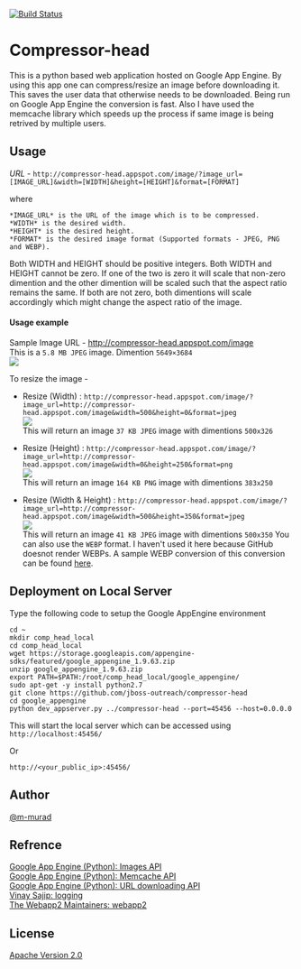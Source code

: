 [![Build Status](https://travis-ci.org/jboss-outreach/compressor-head.svg?branch=addtravis)](https://travis-ci.org/Hatollint/compressor-head)
# Compressor-head
This is a python based web application hosted on Google App Engine. By using this app one can compress/resize an image before downloading it. This saves the user data that otherwise needs to be downloaded. Being run on Google App Engine the conversion is fast. Also I have used the memcache library which speeds up the process if same image is being retrived by multiple users.
## Usage
*URL* - ```http://compressor-head.appspot.com/image/?image_url=[IMAGE_URL]&width=[WIDTH]&height=[HEIGHT]&format=[FORMAT]```

where

    *IMAGE_URL* is the URL of the image which is to be compressed.
    *WIDTH* is the desired width.
    *HEIGHT* is the desired height.
    *FORMAT* is the desired image format (Supported formats - JPEG, PNG and WEBP).
Both WIDTH and HEIGHT should be positive integers. Both WIDTH and HEIGHT cannot be zero. If one of the two is zero it will scale that non-zero dimention and the other dimention will be scaled such that the aspect ratio remains the same. If both are not zero, both dimentions will scale accordingly which might change the aspect ratio of the image.  
#### Usage example
Sample Image URL - http://compressor-head.appspot.com/image  
This is a `5.8 MB JPEG` image. Dimention `5649×3684`  
![](http://compressor-head.appspot.com/image)  

To resize the image -
- Resize (Width) : `http://compressor-head.appspot.com/image/?image_url=http://compressor-head.appspot.com/image&width=500&height=0&format=jpeg`  
![](http://compressor-head.appspot.com/image/?image_url=http://compressor-head.appspot.com/image&width=500&height=0&format=jpeg)  
This will return an image `37 KB JPEG` image with dimentions `500x326`

- Resize (Height) : `http://compressor-head.appspot.com/image/?image_url=http://compressor-head.appspot.com/image&width=0&height=250&format=png`  
![](http://compressor-head.appspot.com/image/?image_url=http://compressor-head.appspot.com/image&width=0&height=250&format=png)  
This will return an image `164 KB PNG` image with dimentions `383x250`

- Resize (Width & Height) : `http://compressor-head.appspot.com/image/?image_url=http://compressor-head.appspot.com/image&width=500&height=350&format=jpeg`  
![](http://compressor-head.appspot.com/image/?image_url=http://compressor-head.appspot.com/image&width=500&height=350&format=jpeg)  
This will return an image `41 KB JPEG` image with dimentions `500x350`
You can also use the `WEBP` format. I haven't used it here because GitHub doesnot render WEBPs. A sample WEBP conversion of this conversion can be found [here](http://compressor-head.appspot.com/image/?image_url=http://compressor-head.appspot.com/image&width=500&height=350&format=webp).

## Deployment on Local Server
Type the following code to setup the Google AppEngine environment
```
cd ~
mkdir comp_head_local
cd comp_head_local
wget https://storage.googleapis.com/appengine-sdks/featured/google_appengine_1.9.63.zip
unzip google_appengine_1.9.63.zip
export PATH=$PATH:/root/comp_head_local/google_appengine/
sudo apt-get -y install python2.7
git clone https://github.com/jboss-outreach/compressor-head
cd google_appengine
python dev_appserver.py ../compressor-head --port=45456 --host=0.0.0.0
```
This will start the local server which can be accessed using
```http://localhost:45456/```

Or

```http://<your_public_ip>:45456/```

## Author
[@m-murad](https://github.com/m-murad)  
## Refrence
[Google App Engine (Python): Images API](https://cloud.google.com/appengine/docs/standard/python/refdocs/google.appengine.api.images.html)  
[Google App Engine (Python): Memcache API](https://cloud.google.com/appengine/docs/standard/python/refdocs/google.appengine.api.memcache.html)  
[Google App Engine (Python): URL downloading API](https://cloud.google.com/appengine/docs/standard/python/refdocs/google.appengine.api.urlfetch.html)  
[Vinay Sajip: logging](http://www.red-dove.com/python_logging.html)  
[The Webapp2 Maintainers: webapp2](https://cloud.google.com/appengine/docs/standard/python/refdocs/google.appengine.api.images.html)  
## License
[Apache Version 2.0](http://compressor-head.appspot.com/license)
